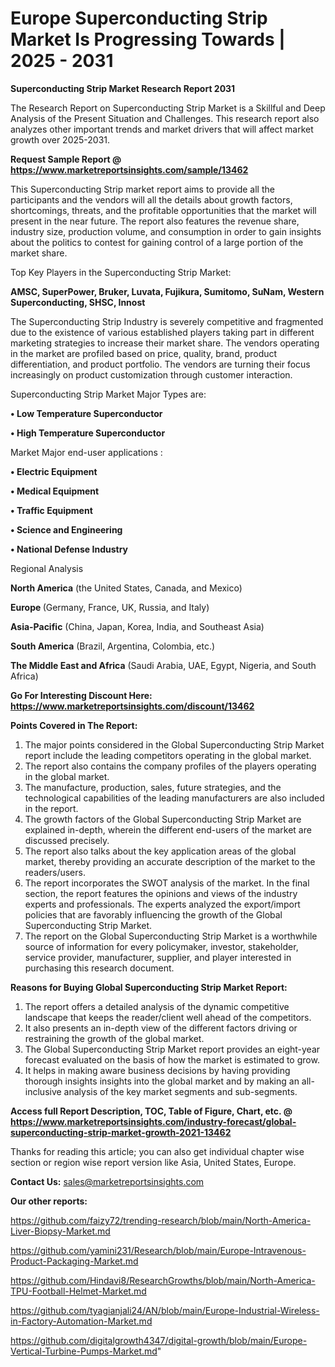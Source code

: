 # Europe Superconducting Strip Market Is Progressing Towards | 2025 - 2031

<strong>Superconducting Strip Market Research Report 2031</strong>

The Research Report on Superconducting Strip Market is a Skillful and Deep Analysis of the Present Situation and Challenges. This research report also analyzes other important trends and market drivers that will affect market growth over 2025-2031.

<strong>Request Sample Report @ <a href=https://www.marketreportsinsights.com/sample/13462>https://www.marketreportsinsights.com/sample/13462</a></strong>

This Superconducting Strip market report aims to provide all the participants and the vendors will all the details about growth factors, shortcomings, threats, and the profitable opportunities that the market will present in the near future. The report also features the revenue share, industry size, production volume, and consumption in order to gain insights about the politics to contest for gaining control of a large portion of the market share.

Top Key Players in the Superconducting Strip Market:

<strong>AMSC, SuperPower, Bruker, Luvata, Fujikura, Sumitomo, SuNam, Western Superconducting, SHSC, Innost</strong>

The Superconducting Strip Industry is severely competitive and fragmented due to the existence of various established players taking part in different marketing strategies to increase their market share. The vendors operating in the market are profiled based on price, quality, brand, product differentiation, and product portfolio. The vendors are turning their focus increasingly on product customization through customer interaction.

Superconducting Strip Market Major Types are:

<strong>• Low Temperature Superconductor

• High Temperature Superconductor</strong>

Market Major end-user applications :

<strong>• Electric Equipment

• Medical Equipment

• Traffic Equipment

• Science and Engineering

• National Defense Industry</strong>

Regional Analysis

</u><strong><b>North America</b></strong> (the United States, Canada, and Mexico)

<strong><b>Europe </b></strong>(Germany, France, UK, Russia, and Italy)

<strong><b>Asia-Pacific</b></strong> (China, Japan, Korea, India, and Southeast Asia)

<strong><b>South America</b></strong> (Brazil, Argentina, Colombia, etc.)

<strong><b>The Middle East and Africa</b></strong> (Saudi Arabia, UAE, Egypt, Nigeria, and South Africa)

<strong>Go For Interesting Discount Here: <a href=https://www.marketreportsinsights.com/discount/13462>https://www.marketreportsinsights.com/discount/13462</a></strong>

<strong>Points Covered in The Report:</strong>
<ol>
  <li>The major points considered in the Global Superconducting Strip Market report include the leading competitors operating in the global market.</li>
  <li>The report also contains the company profiles of the players operating in the global market.</li>
  <li>The manufacture, production, sales, future strategies, and the technological capabilities of the leading manufacturers are also included in the report.</li>
  <li>The growth factors of the Global Superconducting Strip Market are explained in-depth, wherein the different end-users of the market are discussed precisely.</li>
  <li>The report also talks about the key application areas of the global market, thereby providing an accurate description of the market to the readers/users.</li>
  <li>The report incorporates the SWOT analysis of the market. In the final section, the report features the opinions and views of the industry experts and professionals. The experts analyzed the export/import policies that are favorably influencing the growth of the Global Superconducting Strip Market.</li>
  <li>The report on the Global Superconducting Strip Market is a worthwhile source of information for every policymaker, investor, stakeholder, service provider, manufacturer, supplier, and player interested in purchasing this research document.</li>
</ol>
<strong>Reasons for Buying Global Superconducting Strip Market Report:</strong>

<ol>
  <li>The report offers a detailed analysis of the dynamic competitive landscape that keeps the reader/client well ahead of the competitors.</li>
  <li>It also presents an in-depth view of the different factors driving or restraining the growth of the global market.</li>
  <li>The Global Superconducting Strip Market report provides an eight-year forecast evaluated on the basis of how the market is estimated to grow.</li>
  <li>It helps in making aware business decisions by having providing thorough insights insights into the global market and by making an all-inclusive analysis of the key market segments and sub-segments.</li>
</ol>
<strong>Access full Report Description, TOC, Table of Figure, Chart, etc. @ <a href=https://www.marketreportsinsights.com/industry-forecast/global-superconducting-strip-market-growth-2021-13462>https://www.marketreportsinsights.com/industry-forecast/global-superconducting-strip-market-growth-2021-13462</a></strong>


Thanks for reading this article; you can also get individual chapter wise section or region wise report version like Asia, United States, Europe.

<strong>Contact Us:</strong>
sales@marketreportsinsights.com

<strong>Our other reports:</strong>

<a href=https://github.com/faizy72/trending-research/blob/main/North-America-Liver-Biopsy-Market.md>https://github.com/faizy72/trending-research/blob/main/North-America-Liver-Biopsy-Market.md</a>

<a href=https://github.com/yamini231/Research/blob/main/Europe-Intravenous-Product-Packaging-Market.md>https://github.com/yamini231/Research/blob/main/Europe-Intravenous-Product-Packaging-Market.md</a>

<a href=https://github.com/Hindavi8/ResearchGrowths/blob/main/North-America-TPU-Football-Helmet-Market.md>https://github.com/Hindavi8/ResearchGrowths/blob/main/North-America-TPU-Football-Helmet-Market.md</a>

<a href=https://github.com/tyagianjali24/AN/blob/main/Europe-Industrial-Wireless-in-Factory-Automation-Market.md>https://github.com/tyagianjali24/AN/blob/main/Europe-Industrial-Wireless-in-Factory-Automation-Market.md</a>

<a href=https://github.com/digitalgrowth4347/digital-growth/blob/main/Europe-Vertical-Turbine-Pumps-Market.md>https://github.com/digitalgrowth4347/digital-growth/blob/main/Europe-Vertical-Turbine-Pumps-Market.md</a>"
